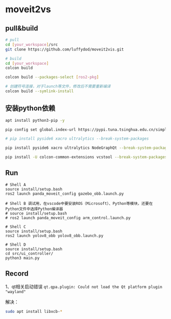 # moveit2vs

## pull&build

```bash
# pull
cd [your_workspace]/src
git clone https://github.com/luffydod/moveit2vis.git

# build
cd [your_workspace]
colcon build

colcon build --packages-select [ros2-pkg]

# 创建符号连接，对于launch等文件，修改后不需要重新编译
colcon build --symlink-install
```
## 安装python依赖

```bash
apt install python3-pip -y

pip config set global.index-url https://pypi.tuna.tsinghua.edu.cn/simple

# pip install pyside6 xacro ultralytics --break-system-packages

pip install pyside6 xacro ultralytics NodeGraphQt --break-system-packages

pip install -U colcon-common-extensions vcstool --break-system-packages
```

## Run

```shell
# Shell A
source install/setup.bash
ros2 launch panda_moveit_config gazebo_obb.launch.py

# Shell B 调试用，在vscode中要安装ROS（Microsoft）、Python等模块，还要在Python文件中选择Python编译器
# source install/setup.bash
# ros2 launch panda_moveit_config arm_control.launch.py

# Shell C
source install/setup.bash
ros2 launch yolov8_obb yolov8_obb.launch.py

# Shell D
source install/setup.bash
cd src/ui_controller/
python3 main.py
```

## Record

1、qt相关启动错误
`qt.qpa.plugin: Could not load the Qt platform plugin "wayland"`

解决：
```bash
sudo apt install libxcb-*
```
